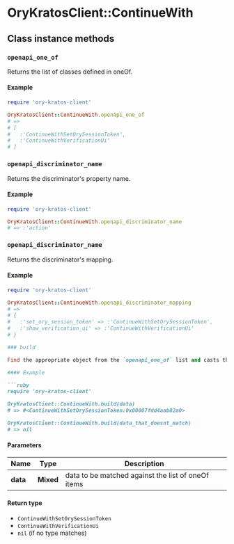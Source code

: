 # OryKratosClient::ContinueWith

## Class instance methods

### `openapi_one_of`

Returns the list of classes defined in oneOf.

#### Example

```ruby
require 'ory-kratos-client'

OryKratosClient::ContinueWith.openapi_one_of
# =>
# [
#   :'ContinueWithSetOrySessionToken',
#   :'ContinueWithVerificationUi'
# ]
```

### `openapi_discriminator_name`

Returns the discriminator's property name.

#### Example

```ruby
require 'ory-kratos-client'

OryKratosClient::ContinueWith.openapi_discriminator_name
# => :'action'
```

### `openapi_discriminator_name`

Returns the discriminator's mapping.

#### Example

```ruby
require 'ory-kratos-client'

OryKratosClient::ContinueWith.openapi_discriminator_mapping
# =>
# {
#   :'set_ory_session_token' => :'ContinueWithSetOrySessionToken',
#   :'show_verification_ui' => :'ContinueWithVerificationUi'
# }

### build

Find the appropriate object from the `openapi_one_of` list and casts the data into it.

#### Example

```ruby
require 'ory-kratos-client'

OryKratosClient::ContinueWith.build(data)
# => #<ContinueWithSetOrySessionToken:0x00007fdd4aab02a0>

OryKratosClient::ContinueWith.build(data_that_doesnt_match)
# => nil
```

#### Parameters

| Name | Type | Description |
| ---- | ---- | ----------- |
| **data** | **Mixed** | data to be matched against the list of oneOf items |

#### Return type

- `ContinueWithSetOrySessionToken`
- `ContinueWithVerificationUi`
- `nil` (if no type matches)

